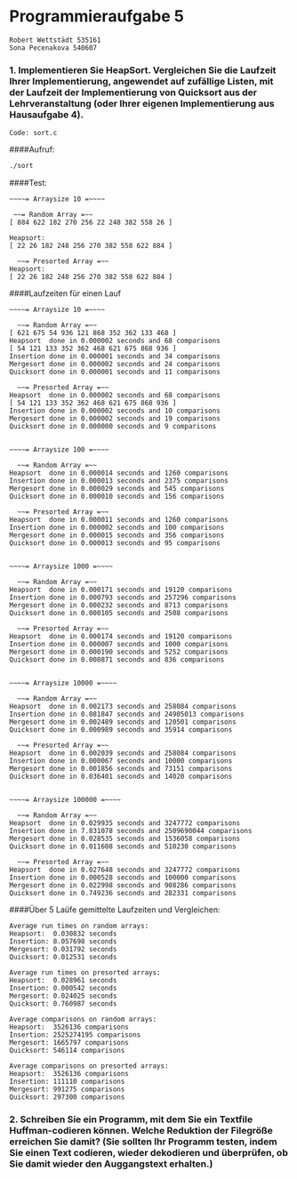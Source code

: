 # Programmieraufgabe 5
    Robert Wettstädt 535161
    Sona Pecenakova 540607

### 1. Implementieren Sie HeapSort. Vergleichen Sie die Laufzeit Ihrer Implementierung, angewendet auf zufällige Listen, mit der Laufzeit der Implementierung von Quicksort aus der Lehrveranstaltung (oder Ihrer eigenen Implementierung aus Hausaufgabe 4).
	Code: sort.c
	
####Aufruf:
```bash
./sort
```

####Test:
```
~~~~= Arraysize 10 =~~~~

 ~~= Random Array =~~
[ 884 622 182 270 256 22 248 382 558 26 ]

Heapsort:
[ 22 26 182 248 256 270 382 558 622 884 ]

  ~~= Presorted Array =~~
Heapsort:
[ 22 26 182 248 256 270 382 558 622 884 ]
```

####Laufzeiten für einen Lauf
```
~~~~= Arraysize 10 =~~~~

  ~~= Random Array =~~
[ 621 675 54 936 121 868 352 362 133 468 ]
Heapsort  done in 0.000002 seconds and 68 comparisons
[ 54 121 133 352 362 468 621 675 868 936 ]
Insertion done in 0.000001 seconds and 34 comparisons
Mergesort done in 0.000002 seconds and 24 comparisons
Quicksort done in 0.000001 seconds and 11 comparisons

  ~~= Presorted Array =~~
Heapsort  done in 0.000002 seconds and 68 comparisons
[ 54 121 133 352 362 468 621 675 868 936 ]
Insertion done in 0.000002 seconds and 10 comparisons
Mergesort done in 0.000002 seconds and 19 comparisons
Quicksort done in 0.000000 seconds and 9 comparisons


~~~~= Arraysize 100 =~~~~

  ~~= Random Array =~~
Heapsort  done in 0.000014 seconds and 1260 comparisons
Insertion done in 0.000013 seconds and 2375 comparisons
Mergesort done in 0.000029 seconds and 545 comparisons
Quicksort done in 0.000010 seconds and 156 comparisons

  ~~= Presorted Array =~~
Heapsort  done in 0.000011 seconds and 1260 comparisons
Insertion done in 0.000002 seconds and 100 comparisons
Mergesort done in 0.000015 seconds and 356 comparisons
Quicksort done in 0.000013 seconds and 95 comparisons


~~~~= Arraysize 1000 =~~~~

  ~~= Random Array =~~
Heapsort  done in 0.000171 seconds and 19120 comparisons
Insertion done in 0.000793 seconds and 257296 comparisons
Mergesort done in 0.000232 seconds and 8713 comparisons
Quicksort done in 0.000105 seconds and 2508 comparisons

  ~~= Presorted Array =~~
Heapsort  done in 0.000174 seconds and 19120 comparisons
Insertion done in 0.000007 seconds and 1000 comparisons
Mergesort done in 0.000190 seconds and 5252 comparisons
Quicksort done in 0.000871 seconds and 836 comparisons


~~~~= Arraysize 10000 =~~~~

  ~~= Random Array =~~
Heapsort  done in 0.002173 seconds and 258084 comparisons
Insertion done in 0.081847 seconds and 24905013 comparisons
Mergesort done in 0.002489 seconds and 120501 comparisons
Quicksort done in 0.000989 seconds and 35914 comparisons

  ~~= Presorted Array =~~
Heapsort  done in 0.002039 seconds and 258084 comparisons
Insertion done in 0.000067 seconds and 10000 comparisons
Mergesort done in 0.001856 seconds and 73151 comparisons
Quicksort done in 0.036401 seconds and 14020 comparisons


~~~~= Arraysize 100000 =~~~~

  ~~= Random Array =~~
Heapsort  done in 0.029935 seconds and 3247772 comparisons
Insertion done in 7.831078 seconds and 2509690044 comparisons
Mergesort done in 0.028535 seconds and 1536058 comparisons
Quicksort done in 0.011608 seconds and 510230 comparisons

  ~~= Presorted Array =~~
Heapsort  done in 0.027648 seconds and 3247772 comparisons
Insertion done in 0.000528 seconds and 100000 comparisons
Mergesort done in 0.022998 seconds and 908286 comparisons
Quicksort done in 0.749236 seconds and 282331 comparisons
```


####Über 5 Laüfe gemittelte Laufzeiten und Vergleichen:
```
Average run times on random arrays:
Heapsort:  0.030832 seconds
Insertion: 8.057698 seconds
Mergesort: 0.031792 seconds
Quicksort: 0.012531 seconds

Average run times on presorted arrays:
Heapsort:  0.028961 seconds
Insertion: 0.000542 seconds
Mergesort: 0.024025 seconds
Quicksort: 0.760987 seconds

Average comparisons on random arrays:
Heapsort:  3526136 comparisons
Insertion: 2525274195 comparisons
Mergesort: 1665797 comparisons
Quicksort: 546114 comparisons

Average comparisons on presorted arrays:
Heapsort:  3526136 comparisons
Insertion: 111110 comparisons
Mergesort: 991275 comparisons
Quicksort: 297300 comparisons
```


### 2. Schreiben Sie ein Programm, mit dem Sie ein Textfile Huffman-codieren können. Welche Reduktion der Filegröße erreichen Sie damit? (Sie sollten Ihr Programm testen, indem Sie einen Text codieren, wieder dekodieren und überprüfen, ob Sie damit wieder den Auggangstext erhalten.)